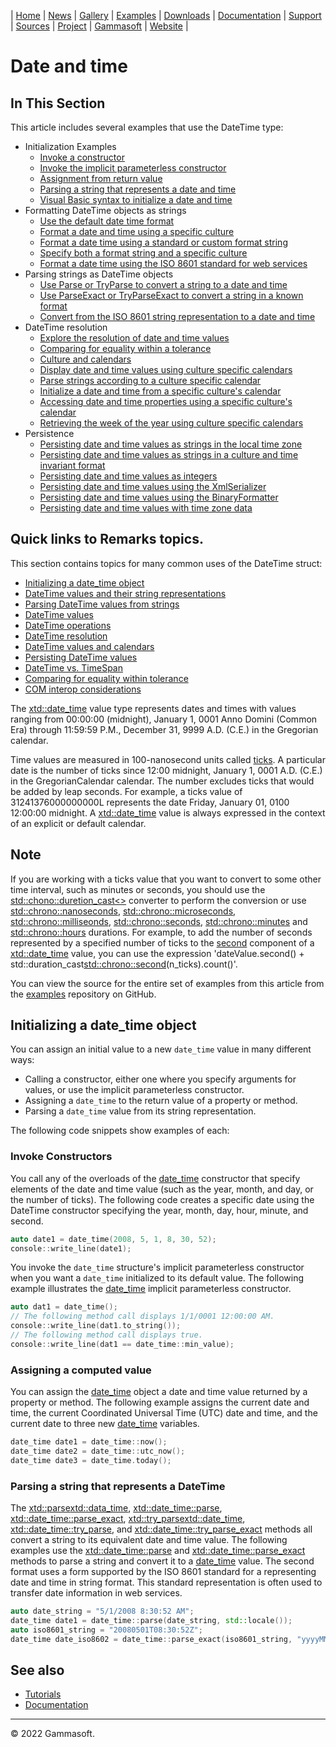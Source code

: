 | [Home](home.md) | [News](news.md) | [Gallery](gallery.md) | [Examples](examples.md) | [Downloads](downloads.md) | [Documentation](documentation.md) | [Support](support.md) | [Sources](https://github.com/gammasoft71/xtd) | [Project](https://sourceforge.net/projects/xtdpro/) | [Gammasoft](gammasoft.md) | [Website](https://gammasoft71.wixsite.com/xtdpro) |

# Date and time

## In This Section

This article includes several examples that use the DateTime type:

* Initialization Examples
  * [Invoke a constructor](#invoke-a-constructor)
  * [Invoke the implicit parameterless constructor](#)
  * [Assignment from return value](#)
  * [Parsing a string that represents a date and time](#)
  * [Visual Basic syntax to initialize a date and time](#)
* Formatting DateTime objects as strings
  * [Use the default date time format](#)
  * [Format a date and time using a specific culture](#)
  * [Format a date time using a standard or custom format string](#)
  * [Specify both a format string and a specific culture](#)
  * [Format a date time using the ISO 8601 standard for web services](#)
* Parsing strings as DateTime objects
  * [Use Parse or TryParse to convert a string to a date and time](#)
  * [Use ParseExact or TryParseExact to convert a string in a known format](#)
  * [Convert from the ISO 8601 string representation to a date and time](#)
* DateTime resolution
  * [Explore the resolution of date and time values](#)
  * [Comparing for equality within a tolerance](#)
  * [Culture and calendars](#)
  * [Display date and time values using culture specific calendars](#)
  * [Parse strings according to a culture specific calendar](#)
  * [Initialize a date and time from a specific culture's calendar](#)
  * [Accessing date and time properties using a specific culture's calendar](#)
  * [Retrieving the week of the year using culture specific calendars](#)
* Persistence
  * [Persisting date and time values as strings in the local time zone](#)
  * [Persisting date and time values as strings in a culture and time invariant format](#)
  * [Persisting date and time values as integers](#)
  * [Persisting date and time values using the XmlSerializer](#)
  * [Persisting date and time values using the BinaryFormatter](#)
  * [Persisting date and time values with time zone data](#)

## Quick links to Remarks topics.

This section contains topics for many common uses of the DateTime struct:

* [Initializing a date_time object](#initializing-a-date-time-object)
* [DateTime values and their string representations](#)
* [Parsing DateTime values from strings](#)
* [DateTime values](#)
* [DateTime operations](#)
* [DateTime resolution](#)
* [DateTime values and calendars](#)
* [Persisting DateTime values](#)
* [DateTime vs. TimeSpan](#)
* [Comparing for equality within tolerance](#)
* [COM interop considerations](#)

The [xtd::date_time](https://codedocs.xyz/gammasoft71/xtd/classxtd_1_1date__time.html) value type represents dates and times with values ranging from 00:00:00 (midnight), January 1, 0001 Anno Domini (Common Era) through 11:59:59 P.M., December 31, 9999 A.D. (C.E.) in the Gregorian calendar.

Time values are measured in 100-nanosecond units called [ticks](https://codedocs.xyz/gammasoft71/xtd/group__types.html#ga8fd3ccd5f25e401dc28a28ba352aa966). A particular date is the number of ticks since 12:00 midnight, January 1, 0001 A.D. (C.E.) in the GregorianCalendar calendar. 
The number excludes ticks that would be added by leap seconds. For example, a ticks value of 31241376000000000L represents the date Friday, January 01, 0100 12:00:00 midnight. A [xtd::date_time](https://codedocs.xyz/gammasoft71/xtd/classxtd_1_1date__time.html) value is always expressed in the context of an explicit or default calendar.

## Note

  If you are working with a ticks value that you want to convert to some other time interval, such as minutes or seconds, you should use the [std::chono::duretion_cast<>](https://en.cppreference.com/w/cpp/chrono/duration/duration_cast) converter to perform the conversion or use [std::chrono::nanoseconds](https://en.cppreference.com/w/cpp/chrono/duration), [std::chrono::microseconds](https://en.cppreference.com/w/cpp/chrono/duration), [std::chrono::milliseonds](https://en.cppreference.com/w/cpp/chrono/duration), [std::chrono::seconds](https://en.cppreference.com/w/cpp/chrono/duration), [std::chrono::minutes](https://en.cppreference.com/w/cpp/chrono/duration) and [std::chrono::hours](https://en.cppreference.com/w/cpp/chrono/duration) durations. 
  For example, to add the number of seconds represented by a specified number of ticks to the [second](https://codedocs.xyz/gammasoft71/xtd/classxtd_1_1date__time.html#ae084c4d68a46500b8e64f4aec4869a15) component of a [xtd::date_time](https://codedocs.xyz/gammasoft71/xtd/classxtd_1_1date__time.html) value, you can use the expression 'dateValue.second() + std::duration_cast<std::chrono::second>(n_ticks).count()'.

You can view the source for the entire set of examples from this article from the [examples](https://github.com/gammasoft71/xtd/blob/master/examples/xtd.core.examples/date_time/README.md) repository on GitHub.

## Initializing a date_time object

You can assign an initial value to a new `date_time` value in many different ways:
* Calling a constructor, either one where you specify arguments for values, or use the implicit parameterless constructor.
* Assigning a `date_time` to the return value of a property or method.
* Parsing a `date_time` value from its string representation.

The following code snippets show examples of each:

### Invoke Constructors

You call any of the overloads of the [date_time](https://codedocs.xyz/gammasoft71/xtd/classxtd_1_1date__time.html) constructor that specify elements of the date and time value (such as the year, month, and day, or the number of ticks). 
The following code creates a specific date using the DateTime constructor specifying the year, month, day, hour, minute, and second.

```c++
auto date1 = date_time(2008, 5, 1, 8, 30, 52);
console::write_line(date1);
```

You invoke the `date_time` structure's implicit parameterless constructor when you want a `date_time` initialized to its default value.
The following example illustrates the [date_time](https://codedocs.xyz/gammasoft71/xtd/classxtd_1_1date__time.html) implicit parameterless constructor.

```c++
auto dat1 = date_time();
// The following method call displays 1/1/0001 12:00:00 AM.
console::write_line(dat1.to_string());
// The following method call displays true.
console::write_line(dat1 == date_time::min_value);
```

### Assigning a computed value

You can assign the [date_time](https://codedocs.xyz/gammasoft71/xtd/classxtd_1_1date__time.html) object a date and time value returned by a property or method. 
The following example assigns the current date and time, the current Coordinated Universal Time (UTC) date and time, and the current date to three new [date_time](https://codedocs.xyz/gammasoft71/xtd/classxtd_1_1date__time.html) variables.

```c++
date_time date1 = date_time::now();
date_time date2 = date_time::utc_now();
date_time date3 = date_time.today();
```
### Parsing a string that represents a DateTime

The [xtd::parse<xtd::data_time>](), [xtd::date_time::parse](), [xtd::date_time::parse_exact](), [xtd::try_parse<xtd::date_time>](), [xtd::date_time::try_parse](), and [xtd::date_time::try_parse_exact]() methods all convert a string to its equivalent date and time value.
The following examples use the [xtd::date_time::parse]() and [xtd::date_time::parse_exact]() methods to parse a string and convert it to a [date_time](https://codedocs.xyz/gammasoft71/xtd/classxtd_1_1date__time.html) value. 
The second format uses a form supported by the ISO 8601 standard for a representing date and time in string format. This standard representation is often used to transfer date information in web services.

```c++
auto date_string = "5/1/2008 8:30:52 AM";
date_time date1 = date_time::parse(date_string, std::locale());
auto iso8601_string = "20080501T08:30:52Z";
date_time date_iso8602 = date_time::parse_exact(iso8601_string, "yyyyMMddTHH:mm:ssZ", std::locale());
```

## See also

* [Tutorials](tutorials.md)
* [Documentation](documentation.md)

______________________________________________________________________________________________

© 2022 Gammasoft.
